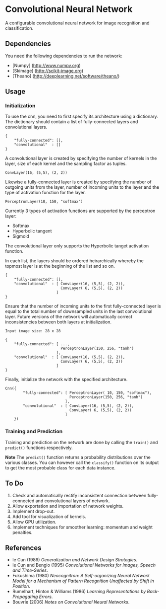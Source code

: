 Convolutional Neural Network
============================

A configurable convolutional neural network for image recognition and classification.


Dependencies
------------

You need the following dependencies to run the network:

* [Numpy] (http://www.numpy.org)
* [Skimage] (http://scikit-image.org)
* [Theano] (http://deeplearning.net/software/theano/)


Usage
-----

### Initialization

To use the cnn, you need to first specify its architecture using a dictionary. The dictionary should contain a list of fully-connected layers and convolutional layers.

	{
		"fully-connected": [],
		"convolutional"  : []
	}

A convolutional layer is created by specifying the number of kernels in the layer, size of each kernel and the sampling factor as tuples.

	ConvLayer(16, (5,5), (2, 2))

Likewise a fully-connected layer is created by specifying the number of outgoing units from the layer, number of incoming units to the layer and the type of activation function for the layer.

	PerceptronLayer(10, 150, "softmax")

Currently 3 types of activation functions are supported by the perceptron layer:

* Softmax
* Hyperbolic tangent
* Sigmoid

The convolutional layer only supports the Hyperbolic tanget activation function.

In each list, the layers should be ordered heirarchically whereby the topmost layer is at the beginning of the list and so on.


	{
		"fully-connected": [],
		"convolutional"  : [ ConvLayer(16, (5,5), (2, 2)),
						     ConvLayer( 6, (5,5), (2, 2))
						   ]
	}

Ensure that the number of incoming units to the first fully-connected layer is equal to the total number of downsampled units in the last convolutional layer. Future versions of the network will automatically correct inconsistencies between both layers at initialization. 

	Input image size: 28 x 28

	{
		"fully-connected": [ ...,
							 PerceptronLayer(150, 256, "tanh")
						   ],
		"convolutional"  : [ ConvLayer(16, (5,5), (2, 2)),
						     ConvLayer( 6, (5,5), (2, 2))
						   ]
	}

Finally, initialize the network with the specified architecture.

	Cnn({
			"fully-connected": [ PerceptronLayer( 10, 150, "softmax"),
								 PerceptronLayer(150, 256, "tanh")
							   ],
			"convolutional"  : [ ConvLayer(16, (5,5), (2, 2)),
							     ConvLayer( 6, (5,5), (2, 2))
							   ]
	 	})


### Training and Prediction

Training and prediction on the network are done by calling the `train()` and `predict()` functions respectively.

**Note** The `predict()` function returns a probability distributions over the various classes. You can however call the `classify()` function on its output to get the most probable class for each data instance.

To Do
-----

1. Check and automatically rectify inconsistent connection between fully-connected and convolutional layers of network.
2. Allow exportation and importation of network weights.
3. Implement drop-out.
4. Add tool for visualization of kernels.
5. Allow GPU utilization.
6. Implement techniques for smoother learning: momentum and weight penalties.

References
----------

* le Cun (1989) *Generalization and Network Design Strategies*. 
* le Cun and Bengio (1995) *Convolutional Networks for Images, Speech and Time-Series*.
* Fukushima (1980) *Neocognitron: A Self-organizing Neural Network Model for a Mechanism of Pattern Recognition Unaffected by Shift in Position*.
* Rumelhart, Hinton & Williams (1986) *Learning Representations by Back-Propagating Errors*.
* Bouvrie (2006) *Notes on Convolutional Neural Networks*.
 